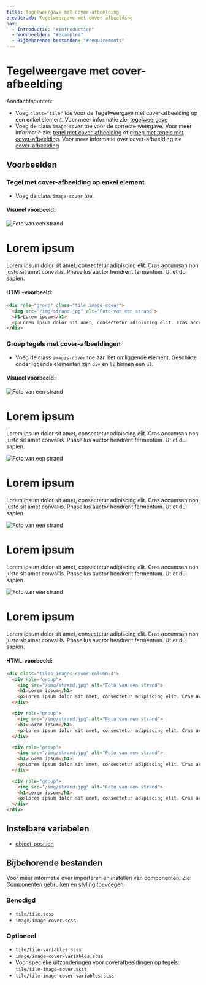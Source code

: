 ```yaml
---
title: Tegelweergave met cover-afbeelding
breadcrumb: Tegelweergave met cover-afbeelding
nav:
  - Introductie: "#introduction"
  - Voorbeelden: "#examples"
  - Bijbehorende bestanden: "#requirements"
---
```


<h1 id="introduction">Tegelweergave met cover-afbeelding</h1>

<p>Aandachtspunten:</p>
<ul>
  <li>
    Voeg <code>class="tile"</code> toe voor de Tegelweergave met cover-afbeelding op een
    enkel element. Voor meer informatie zie:
    <a href="/components/tiles">tegelweergave</a>
  </li>
  <li>
    Voeg de class <code>image-cover</code> toe voor de correcte weergave. Voor meer
    informatie zie: <a href="#tile-image-cover">tegel met cover-afbeelding</a> of
    <a href="#tiles-image-cover">groep met tegels met cover-afbeelding</a>. Voor meer
    informatie over cover-afbeelding zie
    <a href="/components/image-cover">cover-afbeelding</a>
  </li>
</ul>

<h2 id="examples">Voorbeelden</h2>
<h3 id="tile-image-cover">Tegel met cover-afbeelding op enkel element</h3>

<ul>
  <li>Voeg de class <code>image-cover</code> toe.</li>
</ul>

<h4>Visueel voorbeeld:</h4>
<div role="group" class="tile image-cover">
  <img src="/img/strand.jpg" alt="Foto van een strand" />
  <h1>Lorem ipsum</h1>
  <p>
    Lorem ipsum dolor sit amet, consectetur adipiscing elit. Cras accumsan non justo sit
    amet convallis. Phasellus auctor hendrerit fermentum. Ut et dui sapien.
  </p>
</div>

<h4>HTML-voorbeeld:</h4>

```html
<div role="group" class="tile image-cover">
  <img src="/img/strand.jpg" alt="Foto van een strand">
  <h1>Lorem ipsum</h1>
  <p>Lorem ipsum dolor sit amet, consectetur adipiscing elit. Cras accumsan non justo sit amet convallis. Phasellus auctor hendrerit fermentum. Ut et dui sapien.</p>
</div>
```

<h3 id="tiles-image-cover">Groep tegels met cover-afbeeldingen</h3>
<ul>
  <li>
    Voeg de class <code>images-cover</code> toe aan het omliggende element. Geschikte
    onderliggende elementen zijn <code>div</code> en <code>li</code> binnen een
    <code>ul</code>.
  </li>
</ul>
<h4>Visueel voorbeeld:</h4>
<div class="tiles images-cover column-4">
  <div role="group">
    <img src="/img/strand.jpg" alt="Foto van een strand" />
    <h1>Lorem ipsum</h1>
    <p>
      Lorem ipsum dolor sit amet, consectetur adipiscing elit. Cras accumsan non justo sit
      amet convallis. Phasellus auctor hendrerit fermentum. Ut et dui sapien.
    </p>
  </div>

  <div role="group">
    <img src="/img/strand.jpg" alt="Foto van een strand" />
    <h1>Lorem ipsum</h1>
    <p>
      Lorem ipsum dolor sit amet, consectetur adipiscing elit. Cras accumsan non justo sit
      amet convallis. Phasellus auctor hendrerit fermentum. Ut et dui sapien.
    </p>
  </div>

  <div role="group">
    <img src="/img/strand.jpg" alt="Foto van een strand" />
    <h1>Lorem ipsum</h1>
    <p>
      Lorem ipsum dolor sit amet, consectetur adipiscing elit. Cras accumsan non justo sit
      amet convallis. Phasellus auctor hendrerit fermentum. Ut et dui sapien.
    </p>
  </div>

  <div role="group">
    <img src="/img/strand.jpg" alt="Foto van een strand" />
    <h1>Lorem ipsum</h1>
    <p>
      Lorem ipsum dolor sit amet, consectetur adipiscing elit. Cras accumsan non justo sit
      amet convallis. Phasellus auctor hendrerit fermentum. Ut et dui sapien.
    </p>
  </div>
</div>

<h4>HTML-voorbeeld:</h4>

```html
<div class="tiles images-cover column-4">
  <div role="group">
    <img src="/img/strand.jpg" alt="Foto van een strand">
    <h1>Lorem ipsum</h1>
    <p>Lorem ipsum dolor sit amet, consectetur adipiscing elit. Cras accumsan non justo sit amet convallis. Phasellus auctor hendrerit fermentum. Ut et dui sapien.</p>
  </div>

  <div role="group">
    <img src="/img/strand.jpg" alt="Foto van een strand">
    <h1>Lorem ipsum</h1>
    <p>Lorem ipsum dolor sit amet, consectetur adipiscing elit. Cras accumsan non justo sit amet convallis. Phasellus auctor hendrerit fermentum. Ut et dui sapien.</p>
  </div>

  <div role="group">
    <img src="/img/strand.jpg" alt="Foto van een strand">
    <h1>Lorem ipsum</h1>
    <p>Lorem ipsum dolor sit amet, consectetur adipiscing elit. Cras accumsan non justo sit amet convallis. Phasellus auctor hendrerit fermentum. Ut et dui sapien.</p>
  </div>

  <div role="group">
    <img src="/img/strand.jpg" alt="Foto van een strand">
    <h1>Lorem ipsum</h1>
    <p>Lorem ipsum dolor sit amet, consectetur adipiscing elit. Cras accumsan non justo sit amet convallis. Phasellus auctor hendrerit fermentum. Ut et dui sapien.</p>
  </div>
</div>
```

<h2 id="variables">Instelbare variabelen</h2>
<ul>
  <li>
    <a href="/documentation/variables#object-position">object-position</a>
  </li>
</ul>

<h2 id="requirements">Bijbehorende bestanden</h2>
<p>
  Voor meer informatie over importeren en instellen van componenten. Zie:
  <a href="/documentation/import-styling">Componenten gebruiken en styling toevoegen</a>
</p>
<h3>Benodigd</h3>
<ul>
  <li><code>tile/tile.scss</code></li>
  <li><code>image/image-cover.scss</code></li>
</ul>

<h3>Optioneel</h3>
<ul>
  <li><code>tile/tile-variables.scss</code></li>
  <li><code>image/image-cover-variables.scss</code></li>
  <li>
    Voor specieke uitzonderingen voor coverafbeeldingen op tegels:
    <code>tile/tile-image-cover.scss</code>
  </li>
  <li><code>tile/tile-image-cover-variables.scss</code></li>
</ul>
